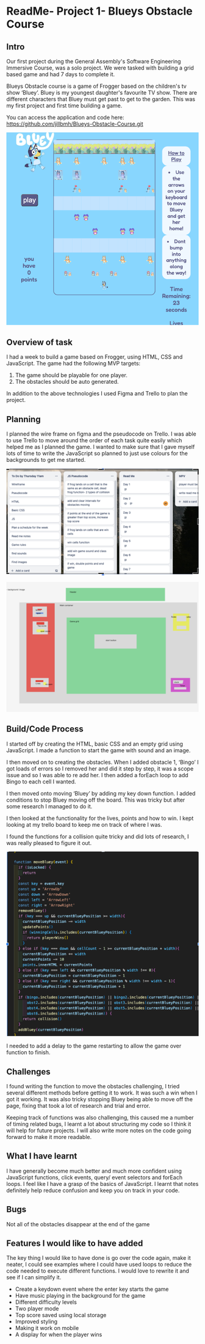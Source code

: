 # ReadMe- Project 1- Blueys Obstacle Course


## Intro

Our first project during the General Assembly's Software Engineering Immersive Course, was a solo project. We were tasked with building a grid based game and had 7 days to complete it.

Blueys Obstacle course is a game of Frogger based on the children's tv show ‘Bluey’. Bluey is my youngest daughter's favourite TV show. There are different characters that Bluey must get past to get to the garden. This was my first project and first time building a game. 

You can access the application and code here: https://github.com/jillbmh/Blueys-Obstacle-Course.git

![Bluey-Game-Image](images/Bluey-Game.png)


## Overview of task

I had a week to build a game based on Frogger, using HTML, CSS and JavaScript. The game had the following MVP targets:

1. The game should be playable for one player.
2. The obstacles should be auto generated.

In addition to the above technologies I used Figma and Trello to plan the project.


## Planning

I planned the wire frame on figma and the pseudocode on Trello. I was able to use Trello to move around the order of each task quite easily which helped me as I planned the game. I wanted to make sure that I gave myself lots of time to write the JavaScript so planned to just use colours for the backgrounds to get me started.

![Trello Board](images/p1-trell0.png)

![Figma wireframe](images/p1-figma.png)


## Build/Code Process

I started off by creating the HTML, basic CSS and an empty grid using JavaScript. I made a function to start the game with sound and an image.

I then moved on to creating the obstacles. When I added obstacle 1, ‘Bingo’ I got loads of errors so I removed her and did it step by step, it was a scope issue and so I was able to re add her. I then added a forEach loop to add Bingo to each cell I wanted. 

I then moved onto moving ‘Bluey’ by adding my key down function. I added conditions to stop Bluey moving off the board. This was tricky but after some research I managed to do it.

I then looked at the functionality for the lives, points and how to win. I kept looking at my trello board to keep me on track of where I was.

I found the functions for a collision quite tricky and did lots of research, I was really pleased to figure it out.

![example code](images/p1-code-1.png)

I needed to add a delay to the game restarting to allow the game over function to finish.


## Challenges

I found writing the function to move the obstacles challenging, I tried several different methods before getting it to work. It was such a win when I got it working. It was also tricky stopping Bluey being able to move off the page, fixing that took a lot of research and trial and error.

Keeping track of functions was also challenging, this caused me a number of timing related bugs, I learnt a lot about structuring my code so I think it will help for future projects. I will also write more notes on the code going forward to make it more readable.


## What I have learnt

I have generally become much better and much more confident using JavaScript functions, click events, query/ event selectors and forEach loops. I feel like I have a grasp of the basics of JavaScript. I learnt that notes definitely help reduce confusion and keep you on track in your code.


## Bugs

Not all of the obstacles disappear at the end of the game


## Features I would like to have added

The key thing I would like to have done is go over the code again, make it neater, I could see examples where I could have used loops to reduce the code needed to execute different functions. I would love to rewrite it and see if I can simplify it.
* Create a keydown event where the enter key starts the game
* Have music playing in the background for the game
* Different difficulty levels
* Two player mode
* Top score saved using local storage
* Improved styling
* Making it work on mobile
* A display for when the player wins
